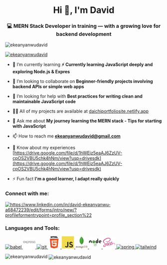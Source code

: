 <h1 align="center">Hi 👋, I'm David</h1>
<h3 align="center">💻 MERN Stack Developer in training — with a growing love for backend development</h3>

<p align="left"> <img src="https://komarev.com/ghpvc/?username=ekeanyanwudavid&label=Profile%20views&color=0e75b6&style=flat" alt="ekeanyanwudavid" /> </p>

<p align="left"> <a href="https://github.com/ryo-ma/github-profile-trophy"><img src="https://github-profile-trophy.vercel.app/?username=ekeanyanwudavid" alt="ekeanyanwudavid" /></a> </p>

- 🌱 I’m currently learning **⚡ Currently learning JavaScript deeply and exploring Node.js & Expres**

- 👯 I’m looking to collaborate on **Beginner-friendly projects involving backend APIs or simple web apps**

- 🤝 I’m looking for help with **Best practices for writing clean and maintainable JavaScript code**

- 👨‍💻 All of my projects are available at [daichiportfoliosite.netlify.app](daichiportfoliosite.netlify.app)

- 💬 Ask me about **My journey learning the MERN stack - Tips for starting with JavaScript**

- 📫 How to reach me **ekeanyanwudavid@gmail.com**

- 📄 Know about my experiences [https://drive.google.com/file/d/1hWEjz5eaAJ6ZzUV-cpOS2VBU5chk4hNm/view?usp=drivesdk](https://drive.google.com/file/d/1hWEjz5eaAJ6ZzUV-cpOS2VBU5chk4hNm/view?usp=drivesdk)

- ⚡ Fun fact **I'm a good learner, I adapt really quickly**

<h3 align="left">Connect with me:</h3>
<p align="left">
<a href="https://linkedin.com/in/https://www.linkedin.com/in/david-ekeanyanwu-a68472239/edit/forms/intro/new/?profileformentrypoint=profile_section%22" target="blank"><img align="center" src="https://raw.githubusercontent.com/rahuldkjain/github-profile-readme-generator/master/src/images/icons/Social/linked-in-alt.svg" alt="https://www.linkedin.com/in/david-ekeanyanwu-a68472239/edit/forms/intro/new/?profileformentrypoint=profile_section%22" height="30" width="40" /></a>
</p>

<h3 align="left">Languages and Tools:</h3>
<p align="left"> <a href="https://babeljs.io/" target="_blank" rel="noreferrer"> <img src="https://www.vectorlogo.zone/logos/babeljs/babeljs-icon.svg" alt="babel" width="40" height="40"/> </a> <a href="https://expressjs.com" target="_blank" rel="noreferrer"> <img src="https://raw.githubusercontent.com/devicons/devicon/master/icons/express/express-original-wordmark.svg" alt="express" width="40" height="40"/> </a> <a href="https://git-scm.com/" target="_blank" rel="noreferrer"> <img src="https://www.vectorlogo.zone/logos/git-scm/git-scm-icon.svg" alt="git" width="40" height="40"/> </a> <a href="https://www.w3.org/html/" target="_blank" rel="noreferrer"> <img src="https://raw.githubusercontent.com/devicons/devicon/master/icons/html5/html5-original-wordmark.svg" alt="html5" width="40" height="40"/> </a> <a href="https://developer.mozilla.org/en-US/docs/Web/JavaScript" target="_blank" rel="noreferrer"> <img src="https://raw.githubusercontent.com/devicons/devicon/master/icons/javascript/javascript-original.svg" alt="javascript" width="40" height="40"/> </a> <a href="https://www.mongodb.com/" target="_blank" rel="noreferrer"> <img src="https://raw.githubusercontent.com/devicons/devicon/master/icons/mongodb/mongodb-original-wordmark.svg" alt="mongodb" width="40" height="40"/> </a> <a href="https://nodejs.org" target="_blank" rel="noreferrer"> <img src="https://raw.githubusercontent.com/devicons/devicon/master/icons/nodejs/nodejs-original-wordmark.svg" alt="nodejs" width="40" height="40"/> </a> <a href="https://sass-lang.com" target="_blank" rel="noreferrer"> <img src="https://raw.githubusercontent.com/devicons/devicon/master/icons/sass/sass-original.svg" alt="sass" width="40" height="40"/> </a> <a href="https://spring.io/" target="_blank" rel="noreferrer"> <img src="https://www.vectorlogo.zone/logos/springio/springio-icon.svg" alt="spring" width="40" height="40"/> </a> <a href="https://tailwindcss.com/" target="_blank" rel="noreferrer"> <img src="https://www.vectorlogo.zone/logos/tailwindcss/tailwindcss-icon.svg" alt="tailwind" width="40" height="40"/> </a> </p>

<p><img align="left" src="https://github-readme-stats.vercel.app/api/top-langs?username=ekeanyanwudavid&show_icons=true&locale=en&layout=compact" alt="ekeanyanwudavid" /></p>

<p>&nbsp;<img align="center" src="https://github-readme-stats.vercel.app/api?username=ekeanyanwudavid&show_icons=true&locale=en" alt="ekeanyanwudavid" /></p>
